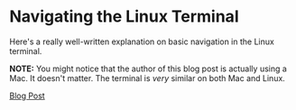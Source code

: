 # Navigating the Linux Terminal

Here's a really well-written explanation on basic navigation in the Linux terminal.

**NOTE:** You might notice that the author of this blog post is actually using
 a Mac. It doesn't matter. The terminal is *very* similar on both Mac and Linux.

[Blog Post](https://blog.theenthusiast.dev/posts/linux-terminal-for-beginners-mastering-navigation-basics/)
